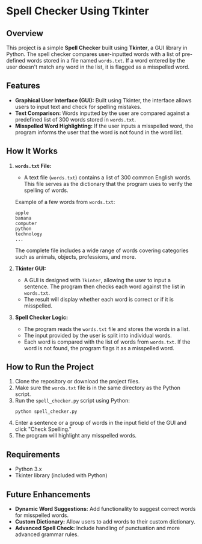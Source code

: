 # Spell Checker Using Tkinter

## Overview

This project is a simple **Spell Checker** built using **Tkinter**, a GUI library in Python. The spell checker compares user-inputted words with a list of pre-defined words stored in a file named `words.txt`. If a word entered by the user doesn't match any word in the list, it is flagged as a misspelled word.

## Features

- **Graphical User Interface (GUI):** Built using Tkinter, the interface allows users to input text and check for spelling mistakes.
- **Text Comparison:** Words inputted by the user are compared against a predefined list of 300 words stored in `words.txt`.
- **Misspelled Word Highlighting:** If the user inputs a misspelled word, the program informs the user that the word is not found in the word list.

## How It Works

1. **`words.txt` File:** 
    - A text file (`words.txt`) contains a list of 300 common English words. This file serves as the dictionary that the program uses to verify the spelling of words.
    
    Example of a few words from `words.txt`:
    ```
    apple
    banana
    computer
    python
    technology
    ...
    ```
    The complete file includes a wide range of words covering categories such as animals, objects, professions, and more.

2. **Tkinter GUI:**
    - A GUI is designed with `Tkinter`, allowing the user to input a sentence. The program then checks each word against the list in `words.txt`.
    - The result will display whether each word is correct or if it is misspelled.

3. **Spell Checker Logic:**
    - The program reads the `words.txt` file and stores the words in a list.
    - The input provided by the user is split into individual words.
    - Each word is compared with the list of words from `words.txt`. If the word is not found, the program flags it as a misspelled word.


## How to Run the Project

1. Clone the repository or download the project files.
2. Make sure the `words.txt` file is in the same directory as the Python script.
3. Run the `spell_checker.py` script using Python:
    ```
    python spell_checker.py
    ```
4. Enter a sentence or a group of words in the input field of the GUI and click "Check Spelling."
5. The program will highlight any misspelled words.

## Requirements

- Python 3.x
- Tkinter library (included with Python)

## Future Enhancements

- **Dynamic Word Suggestions:** Add functionality to suggest correct words for misspelled words.
- **Custom Dictionary:** Allow users to add words to their custom dictionary.
- **Advanced Spell Check:** Include handling of punctuation and more advanced grammar rules.




